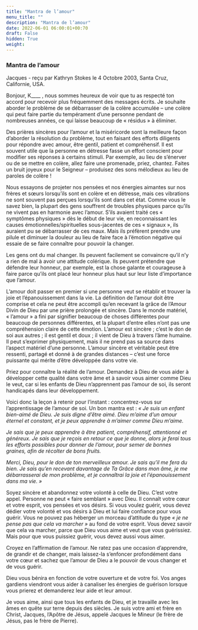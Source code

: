 ```yaml
---
title: "Mantra de l’amour"
menu_title: ""
description: "Mantra de l’amour"
date: 2022-06-01 06:00:01+00:70
draft: False
hidden: True
weight:
---
```

### Mantra de l’amour

Jacques - reçu par Kathryn Stokes le 4 Octobre 2003, Santa Cruz, Californie, USA.

Bonjour, K____ , nous sommes heureux de voir que tu as respecté ton accord pour recevoir plus fréquemment des messages écrits. Je souhaite aborder le problème de se débarrasser de la colère accumulée – une colère qui peut faire partie du tempérament d’une personne pendant de nombreuses années, ce qui laisse beaucoup de « résidus » à éliminer.

Des prières sincères pour l’amour et la miséricorde sont la meilleure façon d’aborder la résolution du problème, tout en faisant des efforts diligents pour répondre avec amour, être gentil, patient et compréhensif. Il est souvent utile que la personne en détresse fasse un effort conscient pour modifier ses réponses à certains stimuli. Par exemple, au lieu de s’énerver ou de se mettre en colère, allez faire une promenade, priez, chantez. Faites un bruit joyeux pour le Seigneur – produisez des sons mélodieux au lieu de paroles de colère !

Nous essayons de projeter nos pensées et nos énergies aimantes sur nos frères et sœurs lorsqu’ils sont en colère et en détresse, mais ces vibrations ne sont souvent pas perçues lorsqu’ils sont dans cet état. Comme vous le savez bien, la plupart des gens souffrent de troubles physiques parce qu’ils ne vivent pas en harmonie avec l’amour. S’ils avaient traité ces « symptômes physiques » dès le début de leur vie, en reconnaissant les causes émotionnelles/spirituelles sous-jacentes de ces « signaux », ils auraient pu se débarrasser de ces maux. Mais ils préfèrent prendre une pilule et diminuer la douleur au lieu de faire face à l’émotion négative qui essaie de se faire connaître pour pouvoir la changer.

Les gens ont du mal changer. Ils peuvent facilement se convaincre qu’il n’y a rien de mal à avoir une attitude colérique. Ils peuvent prétendre que défendre leur honneur, par exemple, est la chose galante et courageuse à faire parce qu’ils ont placé leur honneur plus haut sur leur liste d’importance que l’amour.

L’amour doit passer en premier si une personne veut se rétablir et trouver la joie et l’épanouissement dans la vie. La définition de l’amour doit être comprise et cela ne peut être accompli qu’en recevant la grâce de l’Amour Divin de Dieu par une prière prolongée et sincère. Dans le monde matériel, « l’amour » a fini par signifier beaucoup de choses différentes pour beaucoup de personnes différentes, et la plupart d’entre elles n’ont pas une compréhension claire de cette émotion. L’amour est sincère ; c’est le don de soi aux autres ; il est gentil et doux ; il vient de Dieu à travers l’âme humaine. Il peut s’exprimer physiquement, mais il ne prend pas sa source dans l’aspect matériel d’une personne. L’amour sincère et véritable peut être ressenti, partagé et donné à de grandes distances – c’est une force puissante qui mérite d’être développée dans votre vie.

Priez pour connaître la réalité de l’amour. Demandez à Dieu de vous aider à développer cette qualité dans votre âme et à savoir vous aimer comme Dieu le veut, car si les enfants de Dieu n’apprennent pas l’amour de soi, ils seront handicapés dans leur développement.

Voici donc la leçon à retenir pour l’instant : concentrez-vous sur l’apprentissage de l’amour de soi. Un bon mantra est : *« Je suis un enfant bien-aimé de Dieu. Je suis digne d’être aimé. Dieu m’aime d’un amour éternel et constant, et je peux apprendre à m’aimer comme Dieu m’aime.*

*Je sais que je peux apprendre à être patient, compréhensif, attentionné et généreux. Je sais que je reçois en retour ce que je donne, alors je ferai tous les efforts possibles pour donner de l’amour, pour semer de bonnes graines, afin de récolter de bons fruits.*

*Merci, Dieu, pour le don de ton merveilleux amour. Je sais qu’il me fera du bien. Je sais qu’en recevant davantage de Ta Grâce dans mon âme, je me débarrasserai de mon problème, et je connaîtrai la joie et l’épanouissement dans ma vie. »*

Soyez sincère et abandonnez votre volonté à celle de Dieu. C’est votre appel. Personne ne peut « faire semblant » avec Dieu. Il connaît votre cœur et votre esprit, vos pensées et vos désirs. Si vous voulez guérir, vous devez dédier votre volonté et vos désirs à Dieu et lui faire confiance pour vous guérir. Vous ne pouvez pas héberger un morceau d’attitude du type *« je ne pense pas que cela va marcher »* au fond de votre esprit. Vous devez savoir que cela va marcher, parce que Dieu vous aime et veut que vous guérissiez. Mais pour que vous puissiez guérir, vous devez aussi vous aimer.

Croyez en l’affirmation de l’amour. Ne ratez pas une occasion d’apprendre, de grandir et de changer, mais laissez-la s’enfoncer profondément dans votre cœur et sachez que l’amour de Dieu a le pouvoir de vous changer et de vous guérir.

Dieu vous bénira en fonction de votre ouverture et de votre foi. Vos anges gardiens viendront vous aider à canaliser les énergies de guérison lorsque vous prierez et demanderez leur aide et leur amour.

Je vous aime, ainsi que tous les enfants de Dieu, et je travaille avec les âmes en quête sur terre depuis des siècles. Je suis votre ami et frère en Christ, Jacques, l’Apôtre de Jésus, appelé Jacques le Mineur (le frère de Jésus, pas le frère de Pierre).
